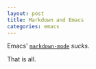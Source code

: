 ```yaml
---
layout: post
title: Markdown and Emacs
categories: emacs
---
```

Emacs' [`markdown-mode`][mm] *sucks*.

That is all.

[mm]: http://jblevins.org/projects/markdown-mode/
